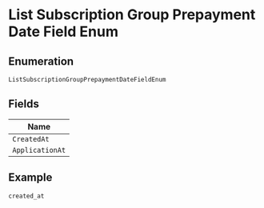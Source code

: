 
# List Subscription Group Prepayment Date Field Enum

## Enumeration

`ListSubscriptionGroupPrepaymentDateFieldEnum`

## Fields

| Name |
|  --- |
| `CreatedAt` |
| `ApplicationAt` |

## Example

```
created_at
```

